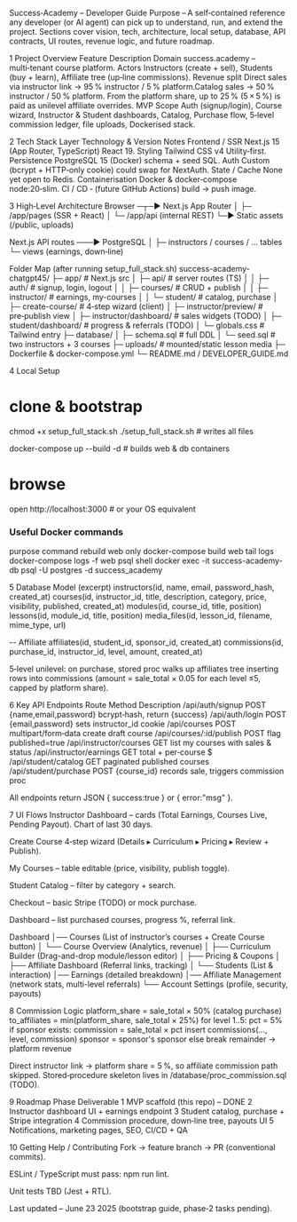 Success‑Academy – Developer Guide
Purpose  – A self‑contained reference any developer (or AI agent) can pick up to understand, run, and extend the project. Sections cover vision, tech, architecture, local setup, database, API contracts, UI routes, revenue logic, and future roadmap.

1  Project Overview
Feature
Description
Domain
success.academy – multi‑tenant course platform.
Actors
Instructors (create + sell), Students (buy + learn), Affiliate tree (up‑line commissions).
Revenue split
 Direct sales via instructor link → 95 % instructor / 5 % platform.Catalog sales → 50 % instructor / 50 % platform. From the platform share, up to 25 % (5 × 5 %) is paid as unilevel affiliate overrides.
MVP Scope
Auth (signup/login), Course wizard, Instructor & Student dashboards, Catalog, Purchase flow, 5‑level commission ledger, file uploads, Dockerised stack.


2  Tech Stack
Layer
Technology & Version
Notes
Frontend / SSR
Next.js 15 (App Router, TypeScript)
React 19.
Styling
Tailwind CSS v4
Utility‑first.
Persistence
PostgreSQL 15 (Docker)
schema + seed SQL.
Auth
Custom (bcrypt + HTTP‑only cookie)
could swap for NextAuth.
State / Cache
None yet
open to Redis.
Containerisation
Docker & docker‑compose
node:20‑slim.
CI / CD
‑ (future GitHub Actions)
build → push image.


3  High‑Level Architecture
Browser ─┬─▶ Next.js App Router
         │      ├─ /app/pages  (SSR + React)
         │      └─ /app/api    (internal REST)
         └─▶ Static assets  (/public, uploads)

Next.js API routes ───▶ PostgreSQL
                         │
                         ├─ instructors / courses / … tables
                         └─ views (earnings, down‑line)

Folder Map (after running setup_full_stack.sh)
success-academy-chatgpt45/
├─ app/                       # Next.js src
│  ├─ api/                    # server routes (TS)
│  │   ├─ auth/               # signup, login, logout
│  │   ├─ courses/            # CRUD + publish
│  │   ├─ instructor/         # earnings, my-courses
│  │   └─ student/            # catalog, purchase
│  ├─ create-course/          # 4‑step wizard (client)
│  ├─ instructor/preview/     # pre‑publish view
│  ├─ instructor/dashboard/   # sales widgets (TODO)
│  ├─ student/dashboard/      # progress & referrals (TODO)
│  └─ globals.css             # Tailwind entry
├─ database/
│  ├─ schema.sql              # full DDL
│  └─ seed.sql                # two instructors + 3 courses
├─ uploads/                   # mounted/static lesson media
├─ Dockerfile & docker-compose.yml
└─ README.md / DEVELOPER_GUIDE.md


4  Local Setup
# clone & bootstrap
chmod +x setup_full_stack.sh
./setup_full_stack.sh        # writes all files

docker-compose up --build -d # builds web & db containers

# browse
open http://localhost:3000   # or your OS equivalent

### Useful Docker commands
purpose
command
rebuild web only
docker-compose build web
tail logs
docker-compose logs -f web
psql shell
docker exec -it success-academy-db psql -U postgres -d success_academy


5  Database Model (excerpt)
instructors(id, name, email, password_hash, created_at)
courses(id, instructor_id, title, description, category, price, visibility, published, created_at)
modules(id, course_id, title, position)
lessons(id, module_id, title, position)
media_files(id, lesson_id, filename, mime_type, url)

-- Affiliate
affiliates(id, student_id, sponsor_id, created_at)
commissions(id, purchase_id, instructor_id, level, amount, created_at)

5‑level unilevel: on purchase, stored proc walks up affiliates tree inserting rows into commissions (amount = sale_total × 0.05 for each level ≤5, capped by platform share).

6  Key API Endpoints
Route
Method
Description
/api/auth/signup
POST {name,email,password}
bcrypt‑hash, return {success}
/api/auth/login
POST {email,password}
sets instructor_id cookie
/api/courses
POST multipart/form‑data
create draft course
/api/courses/:id/publish
POST
flag published=true
/api/instructor/courses
GET
list my courses with sales & status
/api/instructor/earnings
GET
total + per‑course $
/api/student/catalog
GET
paginated published courses
/api/student/purchase
POST {course_id}
records sale, triggers commission proc

All endpoints return JSON { success:true } or { error:"msg" }.

7  UI Flows
Instructor
Dashboard – cards (Total Earnings, Courses Live, Pending Payout). Chart of last 30 days.


Create Course 4‑step wizard (Details ▸ Curriculum ▸ Pricing ▸ Review + Publish).


My Courses – table editable (price, visibility, publish toggle).


Student
Catalog – filter by category + search.


Checkout – basic Stripe (TODO) or mock purchase.


Dashboard – list purchased courses, progress %, referral link.


Dashboard
│── Courses (List of instructor’s courses + Create Course button)
│    └── Course Overview (Analytics, revenue)
│        ├── Curriculum Builder (Drag-and-drop module/lesson editor)
│        ├── Pricing & Coupons
│        ├── Affiliate Dashboard (Referral links, tracking)
│        └── Students (List & interaction)
│── Earnings (detailed breakdown)
│── Affiliate Management (network stats, multi-level referrals)
└── Account Settings (profile, security, payouts)


8  Commission Logic
platform_share = sale_total × 50%  (catalog purchase)
to_affiliates   = min(platform_share, sale_total × 25%)
for level 1..5:
    pct = 5%
    if sponsor exists:
        commission = sale_total × pct
        insert commissions(..., level, commission)
        sponsor = sponsor's sponsor
    else break
remainder → platform revenue

Direct instructor link → platform share = 5 %, so affiliate commission path skipped.
Stored‑procedure skeleton lives in /database/proc_commission.sql (TODO).

9  Roadmap
Phase
Deliverable
1
MVP scaffold (this repo) – DONE
2
Instructor dashboard UI + earnings endpoint
3
Student catalog, purchase + Stripe integration
4
Commission procedure, down‑line tree, payouts UI
5
Notifications, marketing pages, SEO, CI/CD + QA


10  Getting Help / Contributing
Fork → feature branch → PR (conventional commits).


ESLint / TypeScript must pass: npm run lint.


Unit tests TBD (Jest + RTL).



Last updated – June 23 2025 (bootstrap guide, phase‑2 tasks pending).

